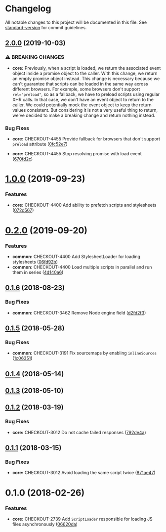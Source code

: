 # Changelog

All notable changes to this project will be documented in this file. See [standard-version](https://github.com/conventional-changelog/standard-version) for commit guidelines.

## [2.0.0](https://github.com/bigcommerce/script-loader-js/compare/v1.0.0...v2.0.0) (2019-10-03)


### ⚠ BREAKING CHANGES

* **core:** Previously, when a script is loaded, we return the
associated event object inside a promise object to the caller. With this
change, we return an empty promise object instead. This change is
necessary because we can't guarantee that scripts can be loaded in the
same way across different browsers. For example, some browsers don't
support `rel="preload"`, so as a fallback, we have to preload scripts
using regular XHR calls. In that case, we don't have an event object to
return to the caller. We could potentially mock the event object to keep
the return values consistent. But considering it is not a very useful
thing to return, we've decided to make a breaking change and return
nothing instead.

### Bug Fixes

* **core:** CHECKOUT-4455 Provide fallback for browsers that don't support `preload` attribute ([0fc52e7](https://github.com/bigcommerce/script-loader-js/commit/0fc52e7))


* **core:** CHECKOUT-4455 Stop resolving promise with load event ([670fd2c](https://github.com/bigcommerce/script-loader-js/commit/670fd2c))

<a name="1.0.0"></a>
# [1.0.0](https://github.com/bigcommerce/script-loader-js/compare/v0.2.0...v1.0.0) (2019-09-23)


### Features

* **core:** CHECKOUT-4400 Add ability to prefetch scripts and stylesheets ([072d567](https://github.com/bigcommerce/script-loader-js/commit/072d567))



<a name="0.2.0"></a>
# [0.2.0](https://github.com/bigcommerce/script-loader-js/compare/v0.1.6...v0.2.0) (2019-09-20)


### Features

* **common:** CHECKOUT-4400 Add StylesheetLoader for loading stylesheets ([06fd92b](https://github.com/bigcommerce/script-loader-js/commit/06fd92b))
* **common:** CHECKOUT-4400 Load multiple scripts in parallel and run them in series ([4d140a6](https://github.com/bigcommerce/script-loader-js/commit/4d140a6))



<a name="0.1.6"></a>
## [0.1.6](https://github.com/bigcommerce/script-loader-js/compare/v0.1.5...v0.1.6) (2018-08-23)


### Bug Fixes

* **common:** CHECKOUT-3462 Remove Node engine field ([d2fd2f3](https://github.com/bigcommerce/script-loader-js/commit/d2fd2f3))



<a name="0.1.5"></a>
## [0.1.5](https://github.com/bigcommerce/script-loader-js/compare/v0.1.4...v0.1.5) (2018-05-28)


### Bug Fixes

* **common:** CHECKOUT-3191 Fix sourcemaps by enabling `inlineSources` ([1c06351](https://github.com/bigcommerce/script-loader-js/commit/1c06351))



<a name="0.1.4"></a>
## [0.1.4](https://github.com/bigcommerce/script-loader-js/compare/v0.1.3...v0.1.4) (2018-05-14)



<a name="0.1.3"></a>
## [0.1.3](https://github.com/bigcommerce/script-loader-js/compare/v0.1.2...v0.1.3) (2018-05-10)



<a name="0.1.2"></a>
## [0.1.2](https://github.com/bigcommerce/script-loader-js/compare/v0.1.1...v0.1.2) (2018-03-19)


### Bug Fixes

* **core:** CHECKOUT-3012 Do not cache failed responses ([792de4a](https://github.com/bigcommerce/script-loader-js/commit/792de4a))



<a name="0.1.1"></a>
## [0.1.1](https://github.com/bigcommerce/script-loader-js/compare/v0.1.0...v0.1.1) (2018-03-15)


### Bug Fixes

* **core:** CHECKOUT-3012 Avoid loading the same script twice ([871ae47](https://github.com/bigcommerce/script-loader-js/commit/871ae47))



<a name="0.1.0"></a>
# 0.1.0 (2018-02-26)


### Features

* **core:** CHECKOUT-2739 Add `ScriptLoader` responsible for loading JS files asynchronously ([06620da](https://github.com/bigcommerce/script-loader-js/commit/06620da))
